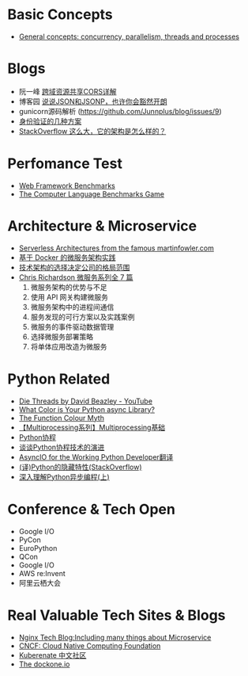 # Basic Concepts
- [General concepts: concurrency, parallelism, threads and processes](https://learn-gevent-socketio.readthedocs.io/en/latest/general_concepts.html)

# Blogs
- 阮一峰 [跨域资源共享CORS详解](http://www.ruanyifeng.com/blog/2016/04/cors.html)
- 博客园 [说说JSON和JSONP，也许你会豁然开朗](http://www.cnblogs.com/dowinning/archive/2012/04/19/json-jsonp-jquery.html)
- gunicorn源码解析 (https://github.com/Junnplus/blog/issues/9)
- [身份验证的几种方案](https://www.jianshu.com/p/eaf9197abb6b)
- [StackOverflow 这么大，它的架构是怎么样的？](http://blog.jobbole.com/98633/)

# Perfomance Test
- [Web Framework Benchmarks](https://www.techempower.com/benchmarks/)
- [The Computer Language Benchmarks Game](https://benchmarksgame-team.pages.debian.net/benchmarksgame/)

# Architecture & Microservice
- [Serverless Architectures from the famous martinfowler.com](https://martinfowler.com/articles/serverless.html)
- [基于 Docker 的微服务架构实践](http://dockone.io/article/4887)
- [技术架构的选择决定公司的格局范围](http://dockone.io/article/4655)
- [Chris Richardson 微服务系列全 7 篇](http://dockone.io/article/394)
    1. 微服务架构的优势与不足
    2. 使用 API 网关构建微服务
    3. 微服务架构中的进程间通信
    4. 服务发现的可行方案以及实践案例
    5. 微服务的事件驱动数据管理
    6. 选择微服务部署策略
    7. 将单体应用改造为微服务

# Python Related
- [Die Threads by David Beazley - YouTube](https://www.youtube.com/watch?v=xOyJiN3yGfU)
- [What Color is Your Python async Library?](https://quentin.pradet.me/blog/what-color-is-your-python-async-library.html)
- [The Function Colour Myth](https://lukasa.co.uk/2016/07/The_Function_Colour_Myth/#how-to-live-with-coloured-functions)
- [【Multiprocessing系列】Multiprocessing基础](https://thief.one/2016/11/23/Python-multiprocessing/)
- [Python协程](https://thief.one/2017/02/20/Python%E5%8D%8F%E7%A8%8B/)
- [谈谈Python协程技术的演进](https://segmentfault.com/a/1190000012291369)
- [AsyncIO for the Working Python Developer翻译](https://www.jianshu.com/p/af61273d7c8e)
- [(译)Python的隐藏特性(StackOverflow)](https://pyzh.readthedocs.io/en/latest/python-hidden-features.html)
- [深入理解Python异步编程(上)](https://mp.weixin.qq.com/s?__biz=MzIxMjY5NTE0MA==&mid=2247483720&idx=1&sn=f016c06ddd17765fd50b705fed64429c)

# Conference & Tech Open
- Google I/O
- PyCon
- EuroPython
- QCon
- Google I/O
- AWS re:Invent
- 阿里云栖大会

# Real Valuable Tech Sites & Blogs
- [Nginx Tech Blog:Including many things about Microservice](https://www.nginx.com/category/tech/)
- [CNCF: Cloud Native Computing Foundation](https://www.cncf.io/)
- [Kuberenate 中文社区](https://www.kubernetes.org.cn/)
- [The dockone.io](http://dockone.io/)
